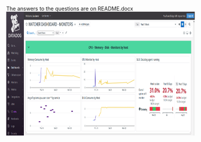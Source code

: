 The answers to the questions are on README.docx
<a href="https://github.com/lucianooliv88/datadog-tests/blob/main/README.docx" title="Microsof Word File with Answers.">
<img src="https://github.com/lucianooliv88/datadog-tests/blob/main/Dashboard-SLO.PNG" width="800" height="332">